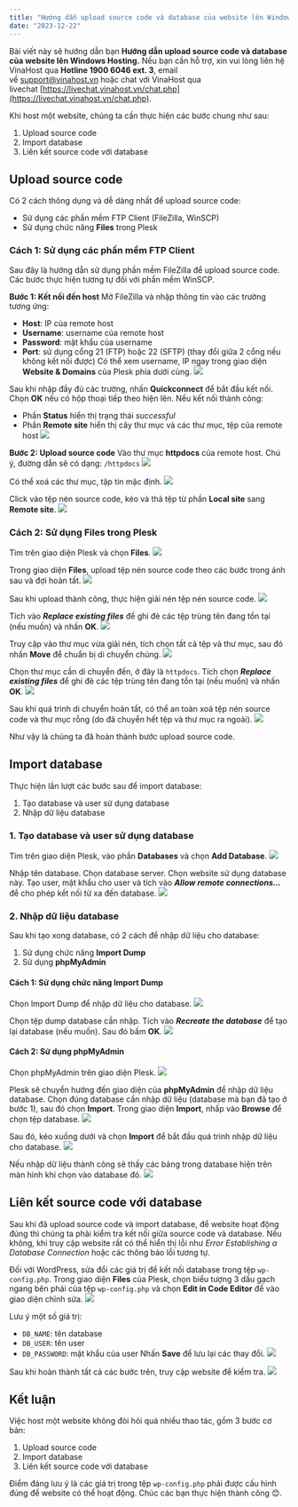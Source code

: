 ```yaml
---
title: "Hướng dẫn upload source code và database của website lên Windows Hosting"
date: "2023-12-22"
---
```


Bài viết này sẽ hướng dẫn bạn **Hướng dẫn upload source code và database của website lên Windows Hosting.** Nếu bạn cần hỗ trợ, xin vui lòng liên hệ VinaHost qua **Hotline 1900 6046 ext. 3**, email về [support@vinahost.vn](mailto:support@vinahost.vn) hoặc chat với VinaHost qua livechat [https://livechat.vinahost.vn/chat.php](https://livechat.vinahost.vn/chat.php).

Khi host một website, chúng ta cần thực hiện các bước chung như sau:

1. Upload source code
2. Import database
3. Liên kết source code với database

## Upload source code
Có 2 cách thông dụng và dễ dàng nhất để upload source code:
- Sử dụng các phần mềm FTP Client (FileZilla, WinSCP)
- Sử dụng chức năng **Files** trong Plesk

### Cách 1: Sử dụng các phần mềm FTP Client
Sau đây là hướng dẫn sử dụng phần mềm FileZilla để upload source code. Các bước thực hiện tương tự đối với phần mềm WinSCP.

**Bước 1: Kết nối đến host**
Mở FileZilla và nhập thông tin vào các trường tương ứng:
- **Host**: IP của remote host
- **Username**: username của remote host
- **Password**: mật khẩu của username
- **Port**: sử dụng cổng 21 (FTP) hoặc 22 (SFTP) (thay đổi giữa 2 cổng nếu không kết nối được)
Có thể xem username, IP ngay trong giao diện **Website & Domains** của Plesk phía dưới cùng.
![](images/windows-hosting-hd-upload22.png)

Sau khi nhập đầy đủ các trường, nhấn **Quickconnect** để bắt đầu kết nối.
Chọn **OK** nếu có hộp thoại tiếp theo hiện lên.
Nếu kết nối thành công:
- Phần **Status** hiển thị trạng thái *successful*
- Phần **Remote site** hiển thị cây thư mục và các thư mục, tệp của remote host
![](images/windows-hosting-hd-upload11.png)

**Bước 2: Upload source code**
Vào thư mục **httpdocs** của remote host.
Chú ý, đường dẫn sẽ có dạng: `/httpdocs`
![](images/windows-hosting-hd-upload05.png)

Có thể xoá các thư mục, tập tin mặc định.
![](images/windows-hosting-hd-upload06.png)

Click vào tệp nén source code, kéo và thả tệp từ phần **Local site** sang **Remote site**.
![](images/windows-hosting-hd-upload03.png)

### Cách 2: Sử dụng Files trong Plesk
Tìm trên giao diện Plesk và chọn **Files**.
![](images/windows-hosting-hd-upload10.png)

Trong giao diện **Files**, upload tệp nén source code theo các bước trong ảnh sau và đợi hoàn tất.
![](images/windows-hosting-hd-upload20.png)

Sau khi upload thành công, thực hiện giải nén tệp nén source code.
![](images/windows-hosting-hd-upload09.png)

Tích vào ***Replace existing files*** để ghi đè các tệp trùng tên đang tồn tại (nếu muốn) và nhấn **OK**.
![](images/windows-hosting-hd-upload04.png)

Truy cập vào thư mục vừa giải nén, tích chọn tất cả tệp và thư mục, sau đó nhấn **Move** để chuẩn bị di chuyển chúng.
![](images/windows-hosting-hd-upload19.png)

Chọn thư mục cần di chuyển đến, ở đây là `httpdocs`. Tích chọn ***Replace existing files*** để ghi đè các tệp trùng tên đang tồn tại (nếu muốn) và nhấn **OK**.
![](images/windows-hosting-hd-upload17.png)

Sau khi quá trình di chuyển hoàn tất, có thể an toàn xoá tệp nén source code và thư mục rỗng (do đã chuyển hết tệp và thư mục ra ngoài).
![](images/windows-hosting-hd-upload07.png)

Như vậy là chúng ta đã hoàn thành bước upload source code.

## Import database
Thực hiện lần lượt các bước sau để import database:

1. Tạo database và user sử dụng database
2. Nhập dữ liệu database

### 1. Tạo database và user sử dụng database
Tìm trên giao diện Plesk, vào phần **Databases** và chọn **Add Database**.
![](images/windows-hosting-hd-upload01.png)

Nhập tên database. Chọn database server. Chọn website sử dụng database này. Tạo user, mật khẩu cho user và tích vào ***Allow remote connections...*** để cho phép kết nối từ xa đến database.
![](images/windows-hosting-hd-upload02.png)

### 2. Nhập dữ liệu database
Sau khi tạo xong database, có 2 cách để nhập dữ liệu cho database:

1. Sử dụng chức năng **Import Dump**
2. Sử dụng **phpMyAdmin**

#### Cách 1: Sử dụng chức năng Import Dump
Chọn Import Dump để nhập dữ liệu cho database.
![](images/windows-hosting-hd-upload13.png)

Chọn tệp dump database cần nhập. Tích vào ***Recreate the database*** để tạo lại database (nếu muốn). Sau đó bấm **OK**.
![](images/windows-hosting-hd-upload14.png)

#### Cách 2: Sử dụng phpMyAdmin
Chọn phpMyAdmin trên giao diện Plesk.
![](images/windows-hosting-hd-upload18.png)

Plesk sẽ chuyển hướng đến giao diện của **phpMyAdmin** để nhập dữ liệu database.
Chọn đúng database cần nhập dữ liệu (database mà bạn đã tạo ở bước 1), sau đó chọn **Import**.
Trong giao diện **Import**, nhấp vào **Browse** để chọn tệp database.
![](images/windows-hosting-hd-upload15.png)

Sau đó, kéo xuống dưới và chọn **Import** để bắt đầu quá trình nhập dữ liệu cho database.
![](images/windows-hosting-hd-upload12.png)

Nếu nhập dữ liệu thành công sẽ thấy các bảng trong database hiện trên màn hình khi chọn vào database đó.
![](images/windows-hosting-hd-upload16.png)

## Liên kết source code với database
Sau khi đã upload source code và import database, để website hoạt động đúng thì chúng ta phải kiểm tra kết nối giữa source code và database. Nếu không, khi truy cập website rất có thể hiển thị lỗi như *Error Establishing a Database Connection* hoặc các thông báo lỗi tương tự.

Đối với WordPress, sửa đổi các giá trị để kết nối database trong tệp `wp-config.php`.
Trong giao diện **Files** của Plesk, chọn biểu tượng 3 dấu gạch ngang bên phải của tệp `wp-config.php` và chọn **Edit in Code Editor** để vào giao diện chỉnh sửa.
![](images/windows-hosting-hd-upload23.png)

Lưu ý một số giá trị:
- `DB_NAME`: tên database
- `DB_USER`: tên user
- `DB_PASSWORD`: mật khẩu của user
Nhấn **Save** để lưu lại các thay đổi.
![](images/windows-hosting-hd-upload08.png)

Sau khi hoàn thành tất cả các bước trên, truy cập website để kiểm tra.
![](images/windows-hosting-hd-upload21.png)

## Kết luận
Việc host một website không đòi hỏi quá nhiều thao tác, gồm 3 bước cơ bản:

1. Upload source code
2. Import database
3. Liên kết source code với database

Điểm đáng lưu ý là các giá trị trong tệp `wp-config.php` phải được cấu hình đúng để website có thể hoạt động.
Chúc các bạn thực hiện thành công 😊.

